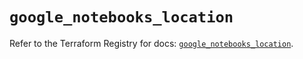 # `google_notebooks_location`

Refer to the Terraform Registry for docs: [`google_notebooks_location`](https://registry.terraform.io/providers/hashicorp/google-beta/6.13.0/docs/resources/google_notebooks_location).

